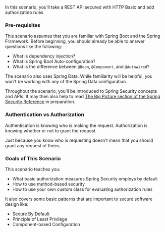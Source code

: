 In this scenario, you'll take a REST API secured with HTTP Basic and add authorizatino rules.

### Pre-requisites

This scenario assumes that you are familiar with Spring Boot and the Spring Framework.
Before beginning, you should already be able to answer questions like the following:
 - What is dependency injection?
 - What is Spring Boot Auto-configuration?
 - What is the difference between `@Bean`, `@Component`, and `@Autowired`?

The scenario also uses Spring Data. 
While familiarity will be helpful, you won't be working with any of the Spring Data configuration.

Throughout the scenario, you'll be introduced to Spring Security concepts and APIs.
It may then also help to read [The Big Picture section of the Spring Security Reference](https://docs.spring.io/spring-security/site/docs/current/reference/html5/#servlet-architecture) in preparation.

### Authentication vs Authorization

Authentication is knowing who is making the request.
Authorization is knowing whether or not to grant the request.

Just because you know who is requesting doesn't mean that you should grant any request of theirs.

### Goals of This Scenario

This scenario teaches you:

- What basic authorization measures Spring Security employs by default
- How to use method-based security
- How to use your own custom class for evaluating authorization rules

It also covers some basic patterns that are important to secure software design like:

- Secure By Default
- Principle of Least Privilege
- Component-based Configuration

